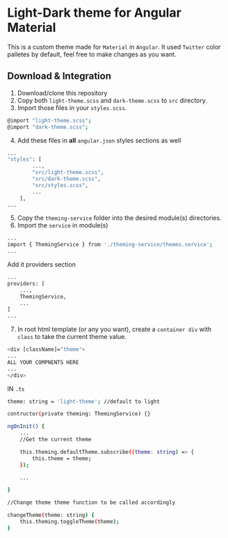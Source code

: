 # Light-Dark theme for Angular Material

This is a custom theme made for `Material` in `Angular`. It used `Twitter` color palletes by default, feel free to make changes as you want.

## Download & Integration

1. Download/clone this repository
2. Copy both `light-theme.scss` and `dark-theme.scss` to `src` directory.
3. Import those files in your `styles.scss`.

```bash
@import "light-theme.scss";
@import "dark-theme.scss";
```

4. Add these files in **all** `angular.json` styles sections as well
```bash
...
"styles": [
        ...,
        "src/light-theme.scss",
        "src/dark-theme.scss",
        "src/styles.scss",
        ...
    ],
...
```
5. Copy the `theming-service` folder into the desired module(s) directories.
6. Import the `service` in module(s)

```bash
...
import { ThemingService } from './theming-service/themes.service';
...
```

Add it providers section

```bash
...
providers: [
    ...,
    ThemingService,
    ...
]
...
```

7. In root html template (or any you want), create a `container div` with `class` to take the current theme value.

```bash
<div [className]="theme">
... 
ALL YOUR COMPNENTS HERE
...
</div>
```

IN `.ts`

```bash
theme: string = 'light-theme'; //default to light

contructor(private theming: ThemingService) {}

ngOnInit() {
    ...
    //Get the current theme

    this.theming.defaultTheme.subscribe((theme: string) => {
        this.theme = theme;
    });

    ...

}

//Change theme theme function to be called accordingly

changeTheme(theme: string) {
    this.theming.toggleTheme(theme);
}
````